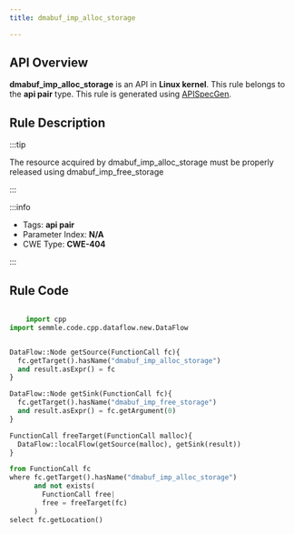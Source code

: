 ```yaml
---
title: dmabuf_imp_alloc_storage

---
```



## API Overview
**dmabuf_imp_alloc_storage** is an API in **Linux kernel**. This rule belongs to the **api pair** type. This rule is generated using [APISpecGen](../../tools/APISpecGen).
## Rule Description

:::tip

The resource acquired by dmabuf_imp_alloc_storage must be properly released using dmabuf_imp_free_storage

:::

:::info

- Tags: **api pair**
- Parameter Index: **N/A**
- CWE Type: **CWE-404**

:::

## Rule Code
```python

    import cpp
import semmle.code.cpp.dataflow.new.DataFlow


DataFlow::Node getSource(FunctionCall fc){
  fc.getTarget().hasName("dmabuf_imp_alloc_storage")
  and result.asExpr() = fc
}

DataFlow::Node getSink(FunctionCall fc){
  fc.getTarget().hasName("dmabuf_imp_free_storage")
  and result.asExpr() = fc.getArgument(0)
}

FunctionCall freeTarget(FunctionCall malloc){
  DataFlow::localFlow(getSource(malloc), getSink(result))
}

from FunctionCall fc
where fc.getTarget().hasName("dmabuf_imp_alloc_storage")
      and not exists(
        FunctionCall free| 
        free = freeTarget(fc)
      )
select fc.getLocation()

    
```
